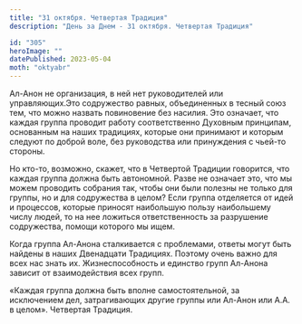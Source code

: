 ```yaml
---
title: "31 октября. Четвертая Традиция"
description: "День за Днем - 31 октября. Четвертая Традиция"

id: "305"
heroImage: ""
datePublished: 2023-05-04
moth: "oktyabr"
---
```


Ал-Анон не организация, в ней нет руководителей или управляющих.Это
содружество равных, объединенных в тесный союз тем, что можно назвать
повиновение без насилия. Это означает, что каждая группа проводит работу
соответственно Духовным принципам, основанным на наших традициях, которые они
принимают и которым следуют по доброй воле, без руководства или принуждения с
чьей-то стороны.

Но кто-то, возможно, скажет, что в Четвертой Традиции говорится, что каждая
группа должна быть автономной. Разве не означает это, что мы можем проводить
собрания так, чтобы они были полезны не только для группы, но и для
содружества в целом? Если группа отделяется от идей и процессов, которые
приносят наибольшую пользу наибольшему числу людей, то на нее ложиться
ответственность за разрушение содружества, помощи которого мы ищем.

Когда группа Ал-Анона сталкивается с проблемами, ответы могут быть найдены в
наших Двенадцати Традициях. Поэтому очень важно для всех нас знать их.
Жизнеспособность и единство групп Ал-Анона зависит от взаимодействия всех
групп.

«Каждая группа должна быть вполне самостоятельной, за исключением дел,
затрагивающих другие группы или Ал-Анон или А.А. в целом». Четвертая Традиция.
